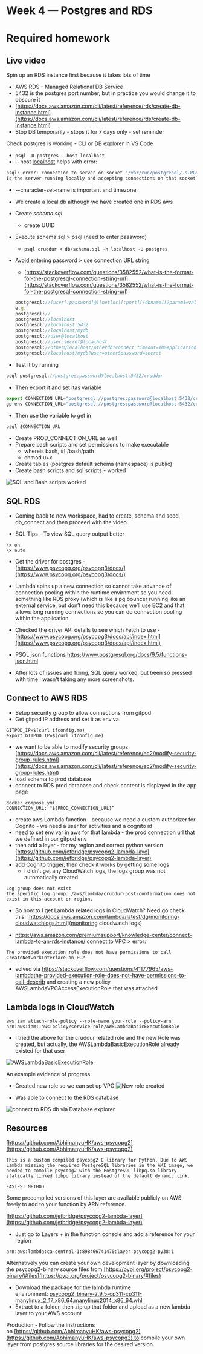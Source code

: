 # Week 4 — Postgres and RDS

# Required homework

## Live video

Spin up an RDS instance first because it takes lots of time

- AWS RDS - Managed Relational DB Service
- 5432 is the postgres port number, but in practice you would change it to obscure it
- [https://docs.aws.amazon.com/cli/latest/reference/rds/create-db-instance.html](https://docs.aws.amazon.com/cli/latest/reference/rds/create-db-instance.html)
- Stop DB temporarily - stops it for 7 days only - set reminder

Check postgres is working - CLI or DB explorer in VS Code

- `psql -U postgres --host localhost`
- --host [localhost](http://localhost) helps with error:

```jsx
psql: error: connection to server on socket "/var/run/postgresql/.s.PGSQL.5432" failed: No such file or directory
Is the server running locally and accepting connections on that socket?
```

- --character-set-name is important and timezone
- We create a local db although we have created one in RDS aws
- Create _schema.sql_
    - create UUID
- Execute schema.sql > psql (need to enter password)
    - `psql cruddur < db/schema.sql -h localhost -U postgres`
- Avoid entering password > use connection URL string
    - [https://stackoverflow.com/questions/3582552/what-is-the-format-for-the-postgresql-connection-string-url](https://stackoverflow.com/questions/3582552/what-is-the-format-for-the-postgresql-connection-string-url)
    
    ```jsx
    postgresql://[user[:password]@][netloc][:port][/dbname][?param1=value1&...]
    e.g.
    postgresql://
    postgresql://localhost
    postgresql://localhost:5432
    postgresql://localhost/mydb
    postgresql://user@localhost
    postgresql://user:secret@localhost
    postgresql://other@localhost/otherdb?connect_timeout=10&application_name=myapp
    postgresql://localhost/mydb?user=other&password=secret
    ```
    
- Test it by running

```jsx
psql postgresql://postgres:password@localhost:5432/cruddur
```

- Then export it and set itas variable

```jsx
export CONNECTION_URL="postgresql://postgres:password@localhost:5432/cruddur
gp env CONNECTION_URL="postgresql://postgres:password@localhost:5432/cruddur
```

- Then use the variable to get in

```jsx
psql $CONNECTION_URL
```

- Create PROD_CONNECTION_URL as well
- Prepare bash scripts and set permissions to make executable
    - whereis bash, #! /bash/path
    - chmod u+x
- Create tables (postgres default schema (namespace) is public)
- Create bash scripts and sql scripts - worked

![SQL and Bash scripts worked](./assets/week4/week4_db_bash_and_sql_scripts_worked.png)

## SQL RDS

* Coming back to new workspace, had to create, schema and seed, db_connect and then proceed with the video.

* SQL Tips - To view SQL query output better

``` 
\x on
\x auto
```

* Get the driver for postgres - [https://www.psycopg.org/psycopg3/docs/](https://www.psycopg.org/psycopg3/docs/) 

* Lambda spins up a new connection so cannot take advance of connection pooling within the runtime envirnment so you need something like RDS proxy (which is like a pg bouncer running like an external service, but don’t need this because we’ll use EC2 and that allows long running connections so you can do connection pooling within the application

* Checked the driver API details to see which Fetch to use - [https://www.psycopg.org/psycopg3/docs/api/index.html](https://www.psycopg.org/psycopg3/docs/api/index.html)

* PSQL json functions https://www.postgresql.org/docs/9.5/functions-json.html

* After lots of issues and fixing, SQL query worked, but been so pressed with time I wasn't taking any more screenshots.

## Connect to AWS RDS

* Setup security group to allow connections from gitpod
 * Get gitpod IP address and set it as env va

```
GITPOD_IP=$(curl ifconfig.me)
export GITPOD_IP=$(curl ifconfig.me)
```

- we want to be able to modify security groups [https://docs.aws.amazon.com/cli/latest/reference/ec2/modify-security-group-rules.html](https://docs.aws.amazon.com/cli/latest/reference/ec2/modify-security-group-rules.html)
- load schema to prod database
- connect to RDS prod database and check content is displayed in the app page

```
docker_compose.yml 
CONNECTION_URL: "${PROD_CONNECTION_URL}”
```

- create aws Lambda function - because we need a custom authorizer for Cognito - we need a user for activities and a cognito id
- need to set env var in aws for that lambda - the prod connection url that we defined in our gitpod env
- then add a layer - for my region and correct python version [https://github.com/jetbridge/psycopg2-lambda-laye](https://github.com/jetbridge/psycopg2-lambda-layer)
- add Cognito trigger, then check it works by getting some logs
    - I didn’t get any CloudWatch logs, the logs group was not automatically created

```
Log group does not exist
The specific log group: /aws/lambda/cruddur-post-confirmation does not exist in this account or region.
```

- So how to I get Lambda related logs in CloudWatch? Need go check this: [https://docs.aws.amazon.com/lambda/latest/dg/monitoring-cloudwatchlogs.html](monitoring cloudwatch logs) 

- https://aws.amazon.com/premiumsupport/knowledge-center/connect-lambda-to-an-rds-instance/ connect to VPC > error:

```
The provided execution role does not have permissions to call CreateNetworkInterface on EC2
```

- solved via https://stackoverflow.com/questions/41177965/aws-lambdathe-provided-execution-role-does-not-have-permissions-to-call-describ and creating a new policy AWSLambdaVPCAccessExecutionRole that was attached

## Lambda logs in CloudWatch

```
aws iam attach-role-policy --role-name your-role --policy-arn arn:aws:iam::aws:policy/service-role/AWSLambdaBasicExecutionRole
```

* I tried the above for the cruddur related role and the new Role was created, but actually, the AWSLambdaBasicExecutionRole already existed for that user

![AWSLambdaBasicExecutionRole](./assets/week4/week4_BasicLambdaExecutionRole.png)

An example evidence of progress:

* Created new role so we can set up VPC
![New role created](./assets/week4/week4_new_role.png)

* Was able to connect to the RDS database

![connect to RDS db via Database explorer](./assets/week4/week4_connected_to_RDS_db.png)

## Resources

[https://github.com/AbhimanyuHK/aws-psycopg2](https://github.com/AbhimanyuHK/aws-psycopg2)

`This is a custom compiled psycopg2 C library for Python. Due to AWS Lambda missing the required PostgreSQL libraries in the AMI image, we needed to compile psycopg2 with the PostgreSQL libpq.so library statically linked libpq library instead of the default dynamic link.`

`EASIEST METHOD`

Some precompiled versions of this layer are available publicly on AWS freely to add to your function by ARN reference.

[https://github.com/jetbridge/psycopg2-lambda-layer](https://github.com/jetbridge/psycopg2-lambda-layer)

- Just go to Layers + in the function console and add a reference for your region

`arn:aws:lambda:ca-central-1:898466741470:layer:psycopg2-py38:1`

Alternatively you can create your own development layer by downloading the psycopg2-binary source files from [https://pypi.org/project/psycopg2-binary/#files](https://pypi.org/project/psycopg2-binary/#files)

- Download the package for the lambda runtime environment: [psycopg2_binary-2.9.5-cp311-cp311-manylinux_2_17_x86_64.manylinux2014_x86_64.whl](https://files.pythonhosted.org/packages/36/af/a9f06e2469e943364b2383b45b3209b40350c105281948df62153394b4a9/psycopg2_binary-2.9.5-cp311-cp311-manylinux_2_17_x86_64.manylinux2014_x86_64.whl)
- Extract to a folder, then zip up that folder and upload as a new lambda layer to your AWS account

Production - Follow the instructions on [https://github.com/AbhimanyuHK/aws-psycopg2](https://github.com/AbhimanyuHK/aws-psycopg2) to compile your own layer from postgres source libraries for the desired version.
